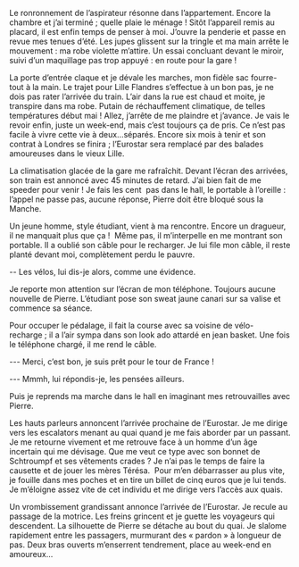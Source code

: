 Le ronronnement de l’aspirateur résonne dans l’appartement. Encore la chambre et j’ai terminé ; quelle plaie le ménage ! Sitôt l’appareil remis au placard, il est enfin temps de penser à moi. J’ouvre la penderie et passe en revue mes tenues d’été. Les jupes glissent sur la tringle et ma main arrête le mouvement : ma robe violette m’attire. Un essai concluant devant le miroir, suivi d’un maquillage pas trop appuyé : en route pour la gare !

La porte d’entrée claque et je dévale les marches, mon fidèle sac fourre-tout à la main. Le trajet pour Lille Flandres s’effectue à un bon pas, je ne dois pas rater l’arrivée du train. L’air dans la rue est chaud et moite, je transpire dans ma robe. Putain de réchauffement climatique, de telles températures début mai ! Allez, j’arrête de me plaindre et j’avance. Je vais le revoir enfin, juste un week-end, mais c’est toujours ça de pris. Ce n’est pas facile à vivre cette vie à deux...séparés. Encore six mois à tenir et son contrat à Londres se finira ; l’Eurostar sera remplacé par des balades amoureuses dans le vieux Lille.

La climatisation glacée de la gare me rafraîchit. Devant l’écran des arrivées, son train est annoncé avec 45 minutes de retard. J’ai bien fait de me speeder pour venir ! Je fais les cent  pas dans le hall, le portable à l’oreille : l’appel ne passe pas, aucune réponse, Pierre doit être bloqué sous la Manche. 

Un jeune homme, style étudiant, vient à ma rencontre. Encore un dragueur, il ne manquait plus que ça !  Même pas, il m’interpelle en me montrant son portable. Il a oublié son câble pour le recharger. Je lui file mon câble, il reste planté devant moi, complètement perdu le pauvre.

-- Les vélos, lui dis-je alors, comme une évidence.

Je reporte mon attention sur l’écran de mon téléphone. Toujours aucune nouvelle de Pierre. L’étudiant pose son sweat jaune canari sur sa valise et commence sa séance.

Pour occuper le pédalage, il fait la course avec sa voisine de vélo-recharge ; il a l’air sympa dans son look ado attardé en jean basket. Une fois le téléphone chargé, il me rend le câble.

--- Merci, c’est bon, je suis prêt pour le tour de France !

--- Mmmh, lui répondis-je, les pensées ailleurs.

Puis je reprends ma marche dans le hall en imaginant mes retrouvailles avec Pierre.

Les hauts parleurs annoncent l’arrivée prochaine de l’Eurostar. Je me dirige vers les escalators menant au quai quand je me fais aborder par un passant. Je me retourne vivement et me retrouve face à un homme d’un âge incertain qui me dévisage. Que me veut ce type avec son bonnet de Schtroumpf et ses vêtements crades ? Je n’ai pas le temps de faire la causette et de jouer les mères Térésa.  Pour m’en débarrasser au plus vite, je fouille dans mes poches et en tire un billet de cinq euros que je lui tends. Je m’éloigne assez vite de cet individu et me dirige vers l’accès aux quais.

Un vrombissement grandissant annonce l’arrivée de l’Eurostar. Je recule au passage de la motrice. Les freins grincent et je guette les voyageurs qui descendent. La silhouette de Pierre se détache au bout du quai. Je slalome rapidement entre les passagers, murmurant des « pardon » à longueur de pas. Deux bras ouverts m’enserrent tendrement, place au week-end en amoureux...
